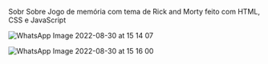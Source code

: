 
Sobr
Sobre Jogo de memória com tema de Rick and Morty feito com HTML, CSS e JavaScript


![WhatsApp Image 2022-08-30 at 15 14 07](https://user-images.githubusercontent.com/111598752/187513365-6c3021fa-0370-4ca0-ba4c-d4637022095d.jpeg)


![WhatsApp Image 2022-08-30 at 15 16 00](https://user-images.githubusercontent.com/111598752/187513321-d6a33623-aec3-4516-bedd-afd8d93035ee.jpeg)
